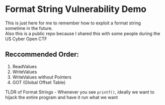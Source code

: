 # Format String Vulnerability Demo
This is just here for me to remember how to exploit a format string sometime in the future. <br />
Also this is a public repo because I shared this with some people during the US Cyber Open CTF

## Reccommended Order:
1. ReadValues 
2. WriteValues
3. WriteValues without Pointers
4. GOT (Global Offset Table)

TLDR of Format Strings - Whenever you see `printf()`, ideally we want to hijack the entire program and have it run what we want